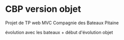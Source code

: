# CBP version objet
Projet de TP web MVC Compagnie des Bateaux Pitaine

évolution avec les bateaux + début d'évolution objet
